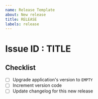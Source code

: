 ```yaml
---
name: Release Template
about: New release
title: RELEASE
labels: release
---
```


# Issue ID : TITLE

## Checklist

- [ ] Upgrade application's version to `EMPTY` 
- [ ] Increment version code
- [ ] Update changelog for this new release
